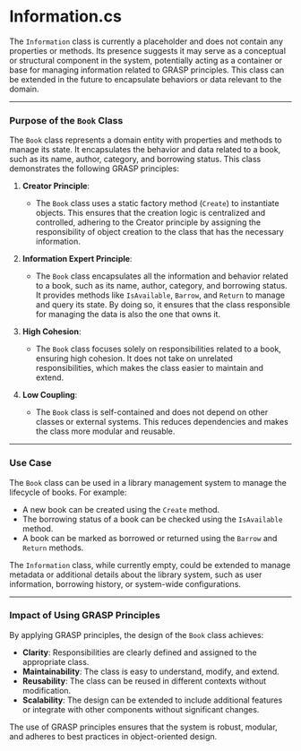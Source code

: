 ﻿# Information.cs
The `Information` class is currently a placeholder and does not contain any properties or methods. Its presence suggests it may serve as a conceptual or structural component in the system, potentially acting as a container or base for managing information related to GRASP principles. This class can be extended in the future to encapsulate behaviors or data relevant to the domain.

---

### **Purpose of the `Book` Class**
The `Book` class represents a domain entity with properties and methods to manage its state. It encapsulates the behavior and data related to a book, such as its name, author, category, and borrowing status. This class demonstrates the following GRASP principles:

1. **Creator Principle**:
   - The `Book` class uses a static factory method (`Create`) to instantiate objects. This ensures that the creation logic is centralized and controlled, adhering to the Creator principle by assigning the responsibility of object creation to the class that has the necessary information.

2. **Information Expert Principle**:
   - The `Book` class encapsulates all the information and behavior related to a book, such as its name, author, category, and borrowing status. It provides methods like `IsAvailable`, `Barrow`, and `Return` to manage and query its state. By doing so, it ensures that the class responsible for managing the data is also the one that owns it.

3. **High Cohesion**:
   - The `Book` class focuses solely on responsibilities related to a book, ensuring high cohesion. It does not take on unrelated responsibilities, which makes the class easier to maintain and extend.

4. **Low Coupling**:
   - The `Book` class is self-contained and does not depend on other classes or external systems. This reduces dependencies and makes the class more modular and reusable.

---

### **Use Case**
The `Book` class can be used in a library management system to manage the lifecycle of books. For example:
- A new book can be created using the `Create` method.
- The borrowing status of a book can be checked using the `IsAvailable` method.
- A book can be marked as borrowed or returned using the `Barrow` and `Return` methods.

The `Information` class, while currently empty, could be extended to manage metadata or additional details about the library system, such as user information, borrowing history, or system-wide configurations.

---

### **Impact of Using GRASP Principles**
By applying GRASP principles, the design of the `Book` class achieves:
- **Clarity**: Responsibilities are clearly defined and assigned to the appropriate class.
- **Maintainability**: The class is easy to understand, modify, and extend.
- **Reusability**: The class can be reused in different contexts without modification.
- **Scalability**: The design can be extended to include additional features or integrate with other components without significant changes.

The use of GRASP principles ensures that the system is robust, modular, and adheres to best practices in object-oriented design.

